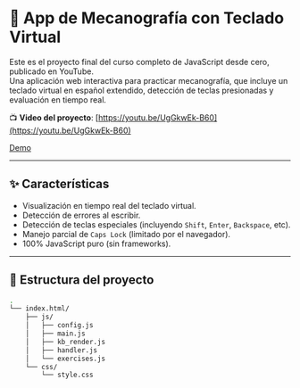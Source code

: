 # 🧠 App de Mecanografía con Teclado Virtual

Este es el proyecto final del curso completo de JavaScript desde cero, publicado en YouTube.  
Una aplicación web interactiva para practicar mecanografía, que incluye un teclado virtual en español extendido, detección de teclas presionadas y evaluación en tiempo real.

📺 **Video del proyecto**: [https://youtu.be/UgGkwEk-B60](https://youtu.be/UgGkwEk-B60)

[Demo](https://rbb-soft.github.io/app-mecanografia-curso-yuotube)

---

## ✨ Características

- Visualización en tiempo real del teclado virtual.
- Detección de errores al escribir.
- Detección de teclas especiales (incluyendo `Shift`, `Enter`, `Backspace`, etc).
- Manejo parcial de `Caps Lock` (limitado por el navegador).
- 100% JavaScript puro (sin frameworks).

---

## 🧩 Estructura del proyecto

```bash
.
└── index.html/
    ├── js/
    │   ├── config.js
    │   ├── main.js
    │   ├── kb_render.js
    │   ├── handler.js
    │   └── exercises.js
    └── css/
        └── style.css

